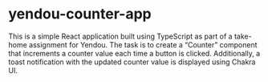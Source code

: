 # yendou-counter-app
This is a simple React application built using TypeScript as part of a take-home assignment for Yendou. The task is to create a “Counter” component that increments a counter value each time a button is clicked. Additionally, a toast notification with the updated counter value is displayed using Chakra UI.
